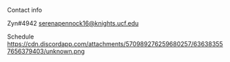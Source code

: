 Contact info

Zyn#4942
serenapennock16@knights.ucf.edu

Schedule 
https://cdn.discordapp.com/attachments/570989276259680257/636383557656379403/unknown.png